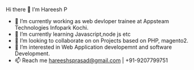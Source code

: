  Hi there 👋 I’m Hareesh P





- 🔭 I’m currently working as web devloper trainee at Appsteam Technologies Infopark Kochi.
- 🌱 I’m currently learning Javascript,node js etc
- 👯 I’m looking to collaborate on on Projects based on PHP, magento2.
- 🌱 I’m interested in Web Application developemnt and software Development.
- 📫 Reach me hareeshsprasad@gmail.com | +91-9207799751

